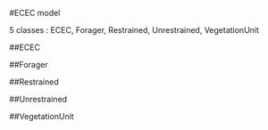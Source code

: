 #ECEC model

5 classes : ECEC, Forager, Restrained, Unrestrained, VegetationUnit

##ECEC

##Forager

##Restrained

##Unrestrained

##VegetationUnit